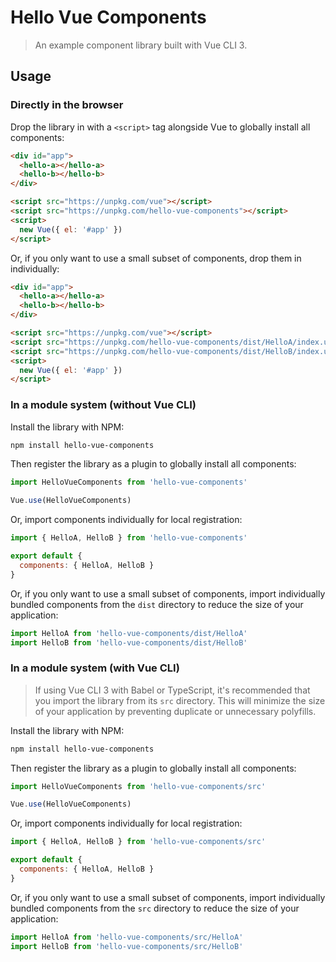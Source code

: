# Hello Vue Components

> An example component library built with Vue CLI 3.

## Usage

### Directly in the browser

Drop the library in with a `<script>` tag alongside Vue to globally install all components:

```html
<div id="app">
  <hello-a></hello-a>
  <hello-b></hello-b>
</div>

<script src="https://unpkg.com/vue"></script>
<script src="https://unpkg.com/hello-vue-components"></script>
<script>
  new Vue({ el: '#app' })
</script>
```

Or, if you only want to use a small subset of components, drop them in individually:

```html
<div id="app">
  <hello-a></hello-a>
  <hello-b></hello-b>
</div>

<script src="https://unpkg.com/vue"></script>
<script src="https://unpkg.com/hello-vue-components/dist/HelloA/index.umd.min.js"></script>
<script src="https://unpkg.com/hello-vue-components/dist/HelloB/index.umd.min.js"></script>
<script>
  new Vue({ el: '#app' })
</script>
```

### In a module system (without Vue CLI)

Install the library with NPM:

```bash
npm install hello-vue-components
```

Then register the library as a plugin to globally install all components:

```js
import HelloVueComponents from 'hello-vue-components'

Vue.use(HelloVueComponents)
```

Or, import components individually for local registration:

```js
import { HelloA, HelloB } from 'hello-vue-components'

export default {
  components: { HelloA, HelloB }
}
```

Or, if you only want to use a small subset of components, import individually bundled components from the `dist` directory to reduce the size of your application:

```js
import HelloA from 'hello-vue-components/dist/HelloA'
import HelloB from 'hello-vue-components/dist/HelloB'
```

### In a module system (with Vue CLI)

> If using Vue CLI 3 with Babel or TypeScript, it's recommended that you import the library from its `src` directory. This will minimize the size of your application by preventing duplicate or unnecessary polyfills.

Install the library with NPM:

```bash
npm install hello-vue-components
```

Then register the library as a plugin to globally install all components:

```js
import HelloVueComponents from 'hello-vue-components/src'

Vue.use(HelloVueComponents)
```

Or, import components individually for local registration:

```js
import { HelloA, HelloB } from 'hello-vue-components/src'

export default {
  components: { HelloA, HelloB }
}
```

Or, if you only want to use a small subset of components, import individually bundled components from the `src` directory to reduce the size of your application:

```js
import HelloA from 'hello-vue-components/src/HelloA'
import HelloB from 'hello-vue-components/src/HelloB'
```
